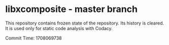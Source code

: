 # libxcomposite - master branch

This repository contains frozen state of the repository.
Its history is cleared. It is used only for static code
analysis with Codacy.

Commit Time: 1708069738
